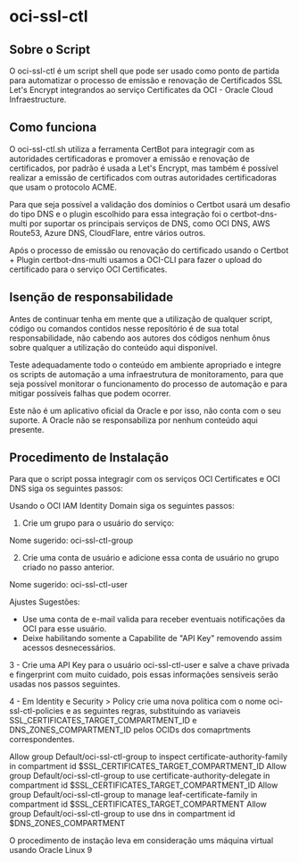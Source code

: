 # oci-ssl-ctl


## Sobre o Script

O oci-ssl-ctl é um script shell que pode ser usado como ponto de partida para automatizar o processo de emissão e renovação de Certificados SSL Let's Encrypt integrandos ao serviço Certificates da OCI - Oracle Cloud Infraestructure.

## Como funciona

O oci-ssl-ctl.sh utiliza a ferramenta CertBot para integragir com as autoridades certificadoras e promover a emissão e renovação de certificados, por padrão é usada a Let's Encrypt, mas também é possível realizar a emissão de certificados com outras autoridades certificadoras que usam o protocolo ACME.

Para que seja possível a validação dos domínios o Certbot usará um desafio do tipo DNS e o plugin escolhido para essa integração foi o certbot-dns-multi por suportar os principais serviços de DNS, como OCI DNS, AWS Route53, Azure DNS, CloudFlare, entre vários outros.

Após o processo de emissão ou renovação do certificado usando o Certbot + Plugin certbot-dns-multi usamos a OCI-CLI para fazer o upload do certificado para o serviço OCI Certificates.


## Isenção de responsabilidade

Antes de continuar tenha em mente que a utilização de qualquer script, código ou comandos contidos nesse reposítório é de sua total responsabilidade, não cabendo aos autores dos códigos nenhum ônus sobre qualquer a utilização do conteúdo aqui disponível.

Teste adequadamente todo o conteúdo em ambiente apropriado e integre os scripts de automação a uma infraestrutura de monitoramento, para que seja possível monitorar o funcionamento do processo de automação e para mitigar possíveis falhas que podem ocorrer.

Este não é um aplicativo oficial da Oracle e por isso, não conta com o seu suporte. A Oracle não se responsabiliza por nenhum conteúdo aqui presente.

## Procedimento de Instalação

Para que o script possa integragir com os serviços OCI Certificates e OCI DNS siga os seguintes passos:

Usando o OCI IAM Identity Domain siga os seguintes passos:

1) Crie um grupo para o usuário do serviço:

Nome sugerido: oci-ssl-ctl-group

2) Crie uma conta de usuário e adicione essa conta de usuário no grupo criado no passo anterior.

Nome sugerido: oci-ssl-ctl-user

Ajustes Sugestões:

- Use uma conta de e-mail valida para receber eventuais notificações da OCI para esse usuário.
- Deixe habilitando somente a Capabilite de "API Key" removendo assim acessos desnecessários.
 
3 - Crie uma API Key para o usuário oci-ssl-ctl-user e salve a chave privada e fingerprint com muito cuidado, pois essas informações sensiveis serão usadas nos passos seguintes.


4 - Em Identity e Security > Policy crie uma nova política com o nome oci-ssl-ctl-policies e as seguintes regras, substituindo as variaveis SSL_CERTIFICATES_TARGET_COMPARTMENT_ID e DNS_ZONES_COMPARTMENT_ID pelos OCIDs dos comaprtments correspondentes.

Allow group Default/oci-ssl-ctl-group to inspect certificate-authority-family in compartment id $SSL_CERTIFICATES_TARGET_COMPARTMENT_ID
Allow group Default/oci-ssl-ctl-group to use certificate-authority-delegate in compartment id $SSL_CERTIFICATES_TARGET_COMPARTMENT_ID
Allow group Default/oci-ssl-ctl-group to manage leaf-certificate-family in compartment id $SSL_CERTIFICATES_TARGET_COMPARTMENT
Allow group Default/oci-ssl-ctl-group to use dns in compartment id $DNS_ZONES_COMPARTMENT


O procedimento de instação leva em consideração ums máquina virtual usando Oracle Linux 9

